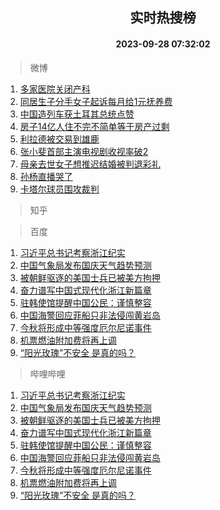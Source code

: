<div align="center"><h2>实时热搜榜</h2><h4>2023-09-28 07:32:02</h4></div>

> 微博  

1. [多家医院关闭产科](https://s.weibo.com/weibo?q=%23%E5%A4%9A%E5%AE%B6%E5%8C%BB%E9%99%A2%E5%85%B3%E9%97%AD%E4%BA%A7%E7%A7%91%23&t=31&band_rank=1&Refer=top)<br />
2. [同居生子分手女子起诉每月给1元抚养费](https://s.weibo.com/weibo?q=%23%E5%90%8C%E5%B1%85%E7%94%9F%E5%AD%90%E5%88%86%E6%89%8B%E5%A5%B3%E5%AD%90%E8%B5%B7%E8%AF%89%E6%AF%8F%E6%9C%88%E7%BB%991%E5%85%83%E6%8A%9A%E5%85%BB%E8%B4%B9%23&t=31&band_rank=2&Refer=top)<br />
3. [中国造列车获土耳其总统点赞](https://s.weibo.com/weibo?q=%23%E4%B8%AD%E5%9B%BD%E9%80%A0%E5%88%97%E8%BD%A6%E8%8E%B7%E5%9C%9F%E8%80%B3%E5%85%B6%E6%80%BB%E7%BB%9F%E7%82%B9%E8%B5%9E%23&t=31&band_rank=3&Refer=top)<br />
4. [房子14亿人住不完不简单等于房产过剩](https://s.weibo.com/weibo?q=%23%E6%88%BF%E5%AD%9014%E4%BA%BF%E4%BA%BA%E4%BD%8F%E4%B8%8D%E5%AE%8C%E4%B8%8D%E7%AE%80%E5%8D%95%E7%AD%89%E4%BA%8E%E6%88%BF%E4%BA%A7%E8%BF%87%E5%89%A9%23&t=31&band_rank=4&Refer=top)<br />
5. [利拉德被交易到雄鹿](https://s.weibo.com/weibo?q=%23%E5%88%A9%E6%8B%89%E5%BE%B7%E8%A2%AB%E4%BA%A4%E6%98%93%E5%88%B0%E9%9B%84%E9%B9%BF%23&t=31&band_rank=5&Refer=top)<br />
6. [张小斐首部主演电视剧收视率破2](https://s.weibo.com/weibo?q=%23%E5%BC%A0%E5%B0%8F%E6%96%90%E9%A6%96%E9%83%A8%E4%B8%BB%E6%BC%94%E7%94%B5%E8%A7%86%E5%89%A7%E6%94%B6%E8%A7%86%E7%8E%87%E7%A0%B42%23&t=31&band_rank=6&Refer=top)<br />
7. [母亲去世女子想推迟结婚被判退彩礼](https://s.weibo.com/weibo?q=%23%E6%AF%8D%E4%BA%B2%E5%8E%BB%E4%B8%96%E5%A5%B3%E5%AD%90%E6%83%B3%E6%8E%A8%E8%BF%9F%E7%BB%93%E5%A9%9A%E8%A2%AB%E5%88%A4%E9%80%80%E5%BD%A9%E7%A4%BC%23&t=31&band_rank=7&Refer=top)<br />
8. [孙杨直播哭了](https://s.weibo.com/weibo?q=%23%E5%AD%99%E6%9D%A8%E7%9B%B4%E6%92%AD%E5%93%AD%E4%BA%86%23&t=31&band_rank=8&Refer=top)<br />
9. [卡塔尔球员围攻裁判](https://s.weibo.com/weibo?q=%23%E5%8D%A1%E5%A1%94%E5%B0%94%E7%90%83%E5%91%98%E5%9B%B4%E6%94%BB%E8%A3%81%E5%88%A4%23&t=31&band_rank=9&Refer=top)<br />

> 知乎  


> 百度  

1. [习近平总书记考察浙江纪实](https://www.baidu.com/s?wd=%E4%B9%A0%E8%BF%91%E5%B9%B3%E6%80%BB%E4%B9%A6%E8%AE%B0%E8%80%83%E5%AF%9F%E6%B5%99%E6%B1%9F%E7%BA%AA%E5%AE%9E&sa=fyb_news&rsv_dl=fyb_news)<br />
2. [中国气象局发布国庆天气趋势预测](https://www.baidu.com/s?wd=%E4%B8%AD%E5%9B%BD%E6%B0%94%E8%B1%A1%E5%B1%80%E5%8F%91%E5%B8%83%E5%9B%BD%E5%BA%86%E5%A4%A9%E6%B0%94%E8%B6%8B%E5%8A%BF%E9%A2%84%E6%B5%8B&sa=fyb_news&rsv_dl=fyb_news)<br />
3. [被朝鲜驱逐的美国士兵已被美方拘押](https://www.baidu.com/s?wd=%E8%A2%AB%E6%9C%9D%E9%B2%9C%E9%A9%B1%E9%80%90%E7%9A%84%E7%BE%8E%E5%9B%BD%E5%A3%AB%E5%85%B5%E5%B7%B2%E8%A2%AB%E7%BE%8E%E6%96%B9%E6%8B%98%E6%8A%BC&sa=fyb_news&rsv_dl=fyb_news)<br />
4. [奋力谱写中国式现代化浙江新篇章](https://www.baidu.com/s?wd=%E5%A5%8B%E5%8A%9B%E8%B0%B1%E5%86%99%E4%B8%AD%E5%9B%BD%E5%BC%8F%E7%8E%B0%E4%BB%A3%E5%8C%96%E6%B5%99%E6%B1%9F%E6%96%B0%E7%AF%87%E7%AB%A0&sa=fyb_news&rsv_dl=fyb_news)<br />
5. [驻韩使馆提醒中国公民：谨慎整容](https://www.baidu.com/s?wd=%E9%A9%BB%E9%9F%A9%E4%BD%BF%E9%A6%86%E6%8F%90%E9%86%92%E4%B8%AD%E5%9B%BD%E5%85%AC%E6%B0%91%EF%BC%9A%E8%B0%A8%E6%85%8E%E6%95%B4%E5%AE%B9&sa=fyb_news&rsv_dl=fyb_news)<br />
6. [中国海警回应菲船只非法侵闯黄岩岛](https://www.baidu.com/s?wd=%E4%B8%AD%E5%9B%BD%E6%B5%B7%E8%AD%A6%E5%9B%9E%E5%BA%94%E8%8F%B2%E8%88%B9%E5%8F%AA%E9%9D%9E%E6%B3%95%E4%BE%B5%E9%97%AF%E9%BB%84%E5%B2%A9%E5%B2%9B&sa=fyb_news&rsv_dl=fyb_news)<br />
7. [今秋将形成中等强度厄尔尼诺事件](https://www.baidu.com/s?wd=%E4%BB%8A%E7%A7%8B%E5%B0%86%E5%BD%A2%E6%88%90%E4%B8%AD%E7%AD%89%E5%BC%BA%E5%BA%A6%E5%8E%84%E5%B0%94%E5%B0%BC%E8%AF%BA%E4%BA%8B%E4%BB%B6&sa=fyb_news&rsv_dl=fyb_news)<br />
8. [机票燃油附加费将再上调](https://www.baidu.com/s?wd=%E6%9C%BA%E7%A5%A8%E7%87%83%E6%B2%B9%E9%99%84%E5%8A%A0%E8%B4%B9%E5%B0%86%E5%86%8D%E4%B8%8A%E8%B0%83&sa=fyb_news&rsv_dl=fyb_news)<br />
9. [“阳光玫瑰”不安全 是真的吗？](https://www.baidu.com/s?wd=%E2%80%9C%E9%98%B3%E5%85%89%E7%8E%AB%E7%91%B0%E2%80%9D%E4%B8%8D%E5%AE%89%E5%85%A8+%E6%98%AF%E7%9C%9F%E7%9A%84%E5%90%97%EF%BC%9F&sa=fyb_news&rsv_dl=fyb_news)<br />

> 哔哩哔哩  

1. [习近平总书记考察浙江纪实](https://www.baidu.com/s?wd=%E4%B9%A0%E8%BF%91%E5%B9%B3%E6%80%BB%E4%B9%A6%E8%AE%B0%E8%80%83%E5%AF%9F%E6%B5%99%E6%B1%9F%E7%BA%AA%E5%AE%9E&sa=fyb_news&rsv_dl=fyb_news)<br />
2. [中国气象局发布国庆天气趋势预测](https://www.baidu.com/s?wd=%E4%B8%AD%E5%9B%BD%E6%B0%94%E8%B1%A1%E5%B1%80%E5%8F%91%E5%B8%83%E5%9B%BD%E5%BA%86%E5%A4%A9%E6%B0%94%E8%B6%8B%E5%8A%BF%E9%A2%84%E6%B5%8B&sa=fyb_news&rsv_dl=fyb_news)<br />
3. [被朝鲜驱逐的美国士兵已被美方拘押](https://www.baidu.com/s?wd=%E8%A2%AB%E6%9C%9D%E9%B2%9C%E9%A9%B1%E9%80%90%E7%9A%84%E7%BE%8E%E5%9B%BD%E5%A3%AB%E5%85%B5%E5%B7%B2%E8%A2%AB%E7%BE%8E%E6%96%B9%E6%8B%98%E6%8A%BC&sa=fyb_news&rsv_dl=fyb_news)<br />
4. [奋力谱写中国式现代化浙江新篇章](https://www.baidu.com/s?wd=%E5%A5%8B%E5%8A%9B%E8%B0%B1%E5%86%99%E4%B8%AD%E5%9B%BD%E5%BC%8F%E7%8E%B0%E4%BB%A3%E5%8C%96%E6%B5%99%E6%B1%9F%E6%96%B0%E7%AF%87%E7%AB%A0&sa=fyb_news&rsv_dl=fyb_news)<br />
5. [驻韩使馆提醒中国公民：谨慎整容](https://www.baidu.com/s?wd=%E9%A9%BB%E9%9F%A9%E4%BD%BF%E9%A6%86%E6%8F%90%E9%86%92%E4%B8%AD%E5%9B%BD%E5%85%AC%E6%B0%91%EF%BC%9A%E8%B0%A8%E6%85%8E%E6%95%B4%E5%AE%B9&sa=fyb_news&rsv_dl=fyb_news)<br />
6. [中国海警回应菲船只非法侵闯黄岩岛](https://www.baidu.com/s?wd=%E4%B8%AD%E5%9B%BD%E6%B5%B7%E8%AD%A6%E5%9B%9E%E5%BA%94%E8%8F%B2%E8%88%B9%E5%8F%AA%E9%9D%9E%E6%B3%95%E4%BE%B5%E9%97%AF%E9%BB%84%E5%B2%A9%E5%B2%9B&sa=fyb_news&rsv_dl=fyb_news)<br />
7. [今秋将形成中等强度厄尔尼诺事件](https://www.baidu.com/s?wd=%E4%BB%8A%E7%A7%8B%E5%B0%86%E5%BD%A2%E6%88%90%E4%B8%AD%E7%AD%89%E5%BC%BA%E5%BA%A6%E5%8E%84%E5%B0%94%E5%B0%BC%E8%AF%BA%E4%BA%8B%E4%BB%B6&sa=fyb_news&rsv_dl=fyb_news)<br />
8. [机票燃油附加费将再上调](https://www.baidu.com/s?wd=%E6%9C%BA%E7%A5%A8%E7%87%83%E6%B2%B9%E9%99%84%E5%8A%A0%E8%B4%B9%E5%B0%86%E5%86%8D%E4%B8%8A%E8%B0%83&sa=fyb_news&rsv_dl=fyb_news)<br />
9. [“阳光玫瑰”不安全 是真的吗？](https://www.baidu.com/s?wd=%E2%80%9C%E9%98%B3%E5%85%89%E7%8E%AB%E7%91%B0%E2%80%9D%E4%B8%8D%E5%AE%89%E5%85%A8+%E6%98%AF%E7%9C%9F%E7%9A%84%E5%90%97%EF%BC%9F&sa=fyb_news&rsv_dl=fyb_news)<br />
